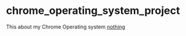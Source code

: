 # chrome_operating_system_project
This about my Chrome Operating system
<a href="https://johnsonplu.github.io/chrome_operating_system_project/ChromeOS.html">nothing</a>
